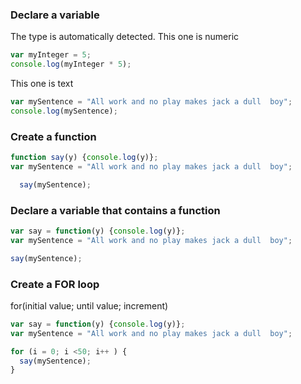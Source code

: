 ### Declare a variable

The type is automatically detected. This one is numeric

```javascript
var myInteger = 5;
console.log(myInteger * 5);
```

This one is text
```javascript
var mySentence = "All work and no play makes jack a dull  boy";
console.log(mySentence);
```

### Create a function
```javascript
function say(y) {console.log(y)}; 
var mySentence = "All work and no play makes jack a dull  boy";

  say(mySentence);
```

### Declare a variable that contains a function
```javascript
var say = function(y) {console.log(y)}; 
var mySentence = "All work and no play makes jack a dull  boy";

say(mySentence);
```

### Create a FOR loop

for(initial value; until value; increment)

```javascript
var say = function(y) {console.log(y)}; 
var mySentence = "All work and no play makes jack a dull  boy";

for (i = 0; i <50; i++ ) {
  say(mySentence);
}
```

